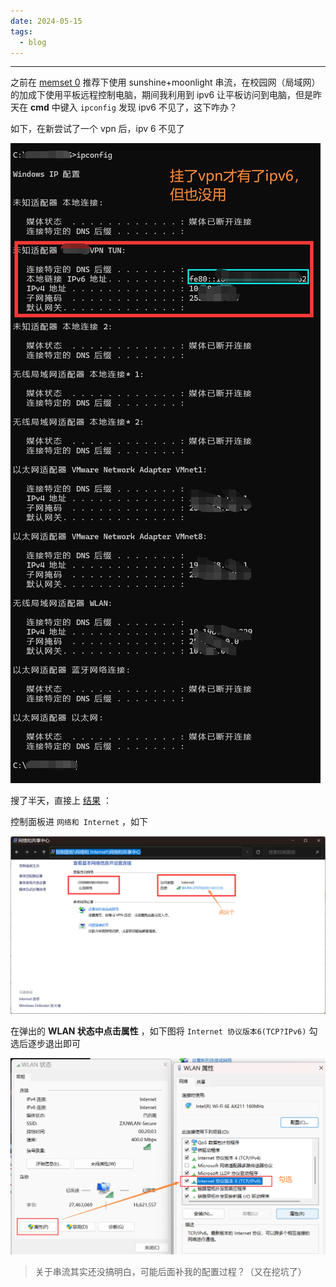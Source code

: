 ```yaml
---
date: 2024-05-15
tags:
  - blog
---
```

***

之前在 [memset 0](https://mem.ac/about/) 推荐下使用 sunshine+moonlight 串流，在校园网（局域网）的加成下使用平板远程控制电脑，期间我利用到 ipv6 让平板访问到电脑，但是昨天在 **cmd** 中键入 `ipconfig` 发现 ipv6 不见了，这下咋办？

<!-- more -->

如下，在新尝试了一个 vpn 后，ipv 6 不见了

![|450](attachments/Where%20is%20my%20ipv6.png)

搜了半天，直接上 [结果](https://blog.csdn.net/superjunenaruto/article/details/112007151) ：

控制面板进 `网络和 Internet` ，如下

![](attachments/Where%20is%20my%20ipv6-1.png)

在弹出的 **WLAN 状态中点击属性** ，如下图将 `Internet 协议版本6(TCP?IPv6)` 勾选后逐步退出即可

![](attachments/Where%20is%20my%20ipv6-2.png)

> 关于串流其实还没搞明白，可能后面补我的配置过程？（又在挖坑了）